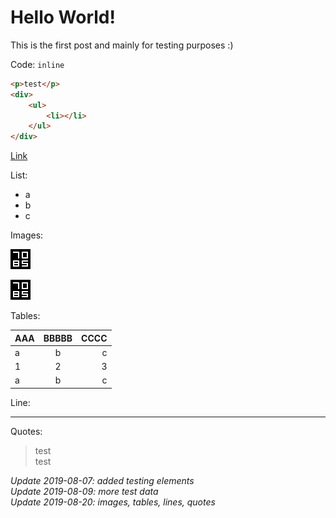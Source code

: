 # Hello World!

This is the first post and mainly for testing purposes :)

Code: `inline`

```html
<p>test</p>
<div>
	<ul>
		<li></li>
	</ul>
</div>
```

[Link](https://7085.at)

List:
- a
- b
- c


Images:

![relative](/posts/2019-08-06-hello-world/favicon32.png)

![data url](data:image/png;base64,iVBORw0KGgoAAAANSUhEUgAAACAAAAAgCAYAAABzenr0AAAAAXNSR0IDN8dNUwAAAAlwSFlzAAAuIwAALiMBeKU/dgAAABt6VFh0YXV0aG9yAAB42gvJT8pMLFZwy8zLBgAYSgQLq24t1QAAAGlJREFUWMPtlsEKACAIQ7fo/3/Z7kGgEmgxj4ExxtqLAAyFM1A8EjD3AzNfJEhe2evnwK4w6tBp/7SnEEqABMzbF3oLqY0DFI5Fw7bPMEo1L03fKaJooWQd+icD2Z/UPxnIZkYwEozKBSw1+y1C7qSFxgAAAABJRU5ErkJggg==)


Tables:

| AAA | BBBBB | CCCC |
|-----|:-----:|-----:|
| a   | b     | c    |
| 1   | 2     | 3    |
| a   | b     | c    |


Line:

---


Quotes:

> test  
> test


*Update 2019-08-07: added testing elements*  
*Update 2019-08-09: more test data*  
*Update 2019-08-20: images, tables, lines, quotes*